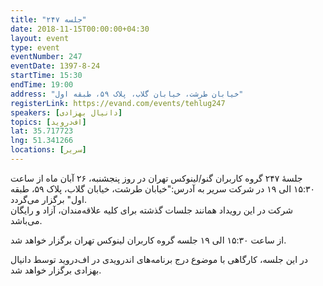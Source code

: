 ```yaml
---
title: "جلسه ۲۴۷"
date: 2018-11-15T00:00:00+04:30
layout: event
type: event
eventNumber: 247
eventDate: 1397-8-24
startTime: 15:30
endTime: 19:00
address: "خیابان طرشت، خیابان گلاب، پلاک ۵۹، طبقه اول"
registerLink: https://evand.com/events/tehlug247
speakers: [دانیال بهزادی]
topics: [اف‌دروید]
lat: 35.717723
lng: 51.341266
locations: [سریر]
---
```

جلسهٔ ۲۴۷ گروه کاربران گنو/لینوکس تهران در روز پنجشنبه، ۲۶ آبان ماه از ساعت ۱۵:۳۰ الی ۱۹ در شرکت سریر به آدرس:"خیابان طرشت، خیابان گلاب، پلاک ۵۹، طبقه اول" برگزار می‌گردد.  
شرکت در این رویداد همانند جلسات گذشته برای کلیه علاقه‌مندان، آزاد و رایگان می‌باشد.

از ساعت ۱۵:۳۰ الی ۱۹ جلسه گروه کاربران لینوکس تهران برگزار خواهد شد.

در این جلسه، کارگاهی با موضوع درج برنامه‌های اندرویدی در اف‌دروید توسط دانیال بهزادی برگزار خواهد شد.